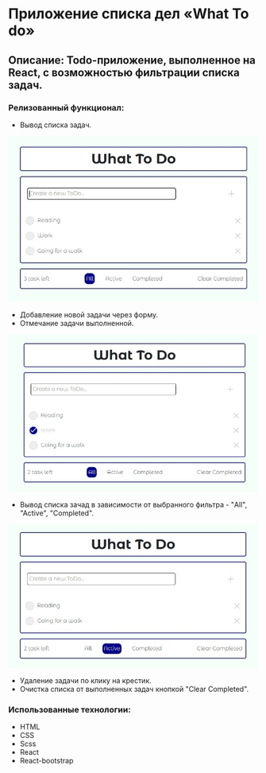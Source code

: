 # Приложение списка дел «What To do»

## Описание: Todo-приложение, выполненное на React, с возможностью фильтрации списка задач.
### Релизованный функционал:
* Вывод списка задач.

<img src="./screenshots/app_1.jpg" style="width:600px" />

* Добавление новой задачи через форму.
* Отмечание задачи выполненной.

<img src="./screenshots/app_2.jpg" style="width:600px" />

* Вывод списка зачад в зависимости от выбранного фильтра - "All", "Active", "Completed".

<img src="./screenshots/app_3.jpg" style="width:600px" />

* Удаление задачи по клику на крестик.
* Очистка списка от выполненных задач кнопкой "Clear Completed".

### Использованные технологии:
* HTML
* CSS
* Scss
* React
* React-bootstrap
